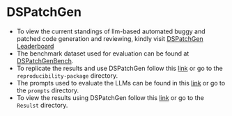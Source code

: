 # DSPatchGen

- To view the current standings of llm-based automated buggy and patched code generation and reviewing, kindly visit  [DSPatchGen Leaderboard](https://dspatchegen.github.io/dspatchegenLeaderboard)
- The benchmark dataset used for evaluation can be found at [DSPatchGenBench](https://github.com/dspatchgen/dspatchgen/tree/main/DSPatchBenchh).
- To replicate the results and use DSPatchGen follow this [link](https://github.com/dspatchgen/dspatchgen/tree/main/reproducibility-package) or go to the ```reproducibility-package``` directory.
- The prompts used to evaluate the LLMs can be found in this [link](https://github.com/dspatchgen/dspatchgen/tree/main/prompts) or go to the ```prompts``` directory.
- To view the results using DSPatchGen follow this [link](https://github.com/dspatchgen/dspatchgen/tree/main/Results) or go to the ```Resulst``` directory.

